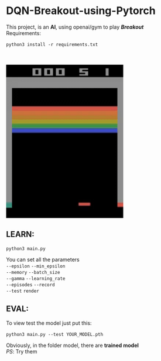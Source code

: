 # DQN-Breakout-using-Pytorch
This project, is an **AI**, using openai/gym to play ***Breakout*** <br />
Requirements:
```shell
python3 install -r requirements.txt
``` 
<br /> <br />
![alt text](/records/DQN_Breakout.gif)

## **LEARN**: <br />
  ```shell
  python3 main.py
  ```
  You can set all the parameters <br />
  `--epsilon` `--min_epsilon` <br />
  `--memory` `--batch_size` <br />
  `--gamma` `--learning_rate` <br />
  `--episodes` `--record` <br />
  `--test` `render` <br />
  
## **EVAL**: <br />
  To view test the model just put this: <br />
  ```shell
  python3 main.py --test YOUR_MODEL.pth
  ```
  
  Obviously, in the folder model, there are **trained model** <br />
  *PS*: Try them
  
  <br />
